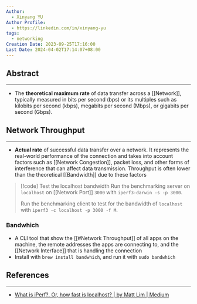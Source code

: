 ```yaml
---
Author:
  - Xinyang YU
Author Profile:
  - https://linkedin.com/in/xinyang-yu
tags:
  - networking
Creation Date: 2023-09-25T17:16:00
Last Date: 2024-04-02T17:14:07+08:00
---
```

## Abstract
---
- The **theoretical maximum rate** of data transfer across a [[Network]], typically measured in bits per second (bps) or its multiples such as kilobits per second (kbps), megabits per second (Mbps), or gigabits per second (Gbps).


## Network Throughput
---
- **Actual rate** of successful data transfer over a network. It represents the real-world performance of the connection and takes into account factors such as [[Network Congestion]], packet loss, and other forms of interference that can affect data transmission. Throughput is often lower than the theoretical [[Bandwidth]] due to these factors

>[!code] Test the localhost bandwidth
> Run the benchmarking server on `localhost` on [[Network Port]] `3000` with `iperf3-darwin -s -p 3000`.
> 
> Run the benchmarking client to test for the bandwidth of `localhost` with `iperf3 -c localhost -p 3000 -f M`.

### Bandwhich
- A CLI tool that show the [[#Network Throughput]] of all apps on the machine, the remote addresses the apps are connecting to, and the [[Network Interface]] that is handling the connection
- Install with `brew install bandwhich`, and run it with `sudo bandwhich`



## References
---
- [What is iPerf?. Or, how fast is localhost? | by Matt Lim | Medium](https://pencilflip.medium.com/what-is-iperf-5f1943d6781)
